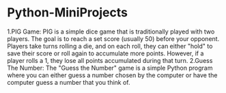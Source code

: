 # Python-MiniProjects
1.PIG Game:
PIG is a simple dice game that is traditionally played with two players. The goal is to reach a set score (usually 50) before your opponent. Players take turns rolling a die, and on each roll, they can either "hold" to save their score or roll again to accumulate more points. However, if a player rolls a 1, they lose all points accumulated during that turn.
2.Guess The Number:
The "Guess the Number" game is a simple Python program where you can either guess a number chosen by the computer or have the computer guess a number that you think of. 
